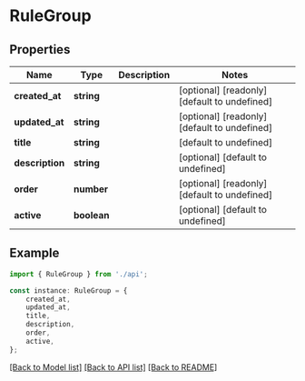 # RuleGroup


## Properties

Name | Type | Description | Notes
------------ | ------------- | ------------- | -------------
**created_at** | **string** |  | [optional] [readonly] [default to undefined]
**updated_at** | **string** |  | [optional] [readonly] [default to undefined]
**title** | **string** |  | [default to undefined]
**description** | **string** |  | [optional] [default to undefined]
**order** | **number** |  | [optional] [readonly] [default to undefined]
**active** | **boolean** |  | [optional] [default to undefined]

## Example

```typescript
import { RuleGroup } from './api';

const instance: RuleGroup = {
    created_at,
    updated_at,
    title,
    description,
    order,
    active,
};
```

[[Back to Model list]](../README.md#documentation-for-models) [[Back to API list]](../README.md#documentation-for-api-endpoints) [[Back to README]](../README.md)

